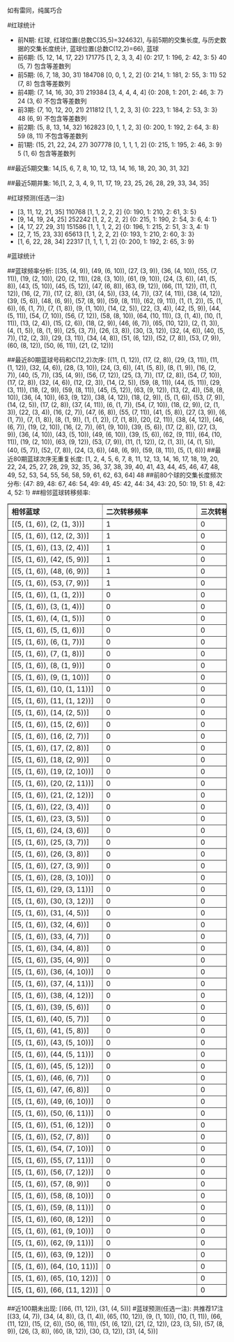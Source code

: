 <!-- 
.. title: 大乐透10066期(2010-06-09)数据分析报告
.. slug: dlott-10066-2010-06-09-report
.. date: 2010-06-10 08:00:00 UTC+08:00
.. tags: Lottery
.. link: 
.. description: 
.. type: text
-->

如有雷同，纯属巧合

<!-- TEASER_END-->

#红球统计

- 前N期: 红球, 红球位置(总数C(35,5)=324632), 与前5期的交集长度, 与历史数据的交集长度统计, 蓝球位置(总数C(12,2)=66), 蓝球
- 前6期: (5, 12, 14, 17, 22) 171775 [1, 2, 3, 3, 4] {0: 217, 1: 196, 2: 42, 3: 5} 40 (5, 7) 包含等差数列
- 前5期: (6, 7, 18, 30, 31) 184708 [0, 0, 1, 2, 2] {0: 214, 1: 181, 2: 55, 3: 11} 52 (7, 8) 包含等差数列
- 前4期: (7, 14, 16, 30, 31) 219384 [3, 4, 4, 4, 4] {0: 208, 1: 201, 2: 46, 3: 7} 24 (3, 6) 不包含等差数列
- 前3期: (7, 10, 12, 20, 21) 211812 [1, 1, 2, 3, 3] {0: 223, 1: 184, 2: 53, 3: 3} 48 (6, 9) 不包含等差数列
- 前2期: (5, 8, 13, 14, 32) 162823 [0, 1, 1, 2, 3] {0: 200, 1: 192, 2: 64, 3: 8} 59 (8, 11) 不包含等差数列
- 前1期: (15, 21, 22, 24, 27) 307778 [0, 1, 1, 1, 2] {0: 215, 1: 195, 2: 46, 3: 9} 5 (1, 6) 包含等差数列

##最近5期交集:
14,[5, 6, 7, 8, 10, 12, 13, 14, 16, 18, 20, 30, 31, 32]

##最近5期并集:
16,[1, 2, 3, 4, 9, 11, 17, 19, 23, 25, 26, 28, 29, 33, 34, 35]

#红球预测(任选一注)

- [3, 11, 12, 21, 35] 110768 [1, 1, 2, 2, 2] {0: 190, 1: 210, 2: 61, 3: 5}
- [9, 14, 19, 24, 25] 252242 [1, 2, 2, 2, 2] {0: 215, 1: 190, 2: 54, 3: 6, 4: 1}
- [4, 17, 27, 29, 31] 151586 [1, 1, 1, 2, 2] {0: 196, 1: 215, 2: 51, 3: 3, 4: 1}
- [2, 7, 15, 23, 33] 65613 [1, 1, 2, 2, 2] {0: 193, 1: 210, 2: 60, 3: 3}
- [1, 6, 22, 28, 34] 22317 [1, 1, 1, 1, 2] {0: 200, 1: 192, 2: 65, 3: 9}

#蓝球统计

##蓝球频率分析:
[(35, (4, 9)), (49, (6, 10)), (27, (3, 9)), (36, (4, 10)), (55, (7, 11)), (19, (2, 10)), (20, (2, 11)), (28, (3, 10)), (61, (9, 10)), (24, (3, 6)), (41, (5, 8)), (43, (5, 10)), (45, (5, 12)), (47, (6, 8)), (63, (9, 12)), (66, (11, 12)), (11, (1, 12)), (16, (2, 7)), (17, (2, 8)), (31, (4, 5)), (33, (4, 7)), (37, (4, 11)), (38, (4, 12)), (39, (5, 6)), (48, (6, 9)), (57, (8, 9)), (59, (8, 11)), (62, (9, 11)), (1, (1, 2)), (5, (1, 6)), (6, (1, 7)), (7, (1, 8)), (9, (1, 10)), (14, (2, 5)), (22, (3, 4)), (42, (5, 9)), (44, (5, 11)), (54, (7, 10)), (56, (7, 12)), (58, (8, 10)), (64, (10, 11)), (3, (1, 4)), (10, (1, 11)), (13, (2, 4)), (15, (2, 6)), (18, (2, 9)), (46, (6, 7)), (65, (10, 12)), (2, (1, 3)), (4, (1, 5)), (8, (1, 9)), (25, (3, 7)), (26, (3, 8)), (30, (3, 12)), (32, (4, 6)), (40, (5, 7)), (12, (2, 3)), (29, (3, 11)), (34, (4, 8)), (51, (6, 12)), (52, (7, 8)), (53, (7, 9)), (60, (8, 12)), (50, (6, 11)), (21, (2, 12))]

##最近80期蓝球号码和C(12,2)次序:
[(11, (1, 12)), (17, (2, 8)), (29, (3, 11)), (11, (1, 12)), (32, (4, 6)), (28, (3, 10)), (24, (3, 6)), (41, (5, 8)), (8, (1, 9)), (16, (2, 7)), (40, (5, 7)), (35, (4, 9)), (56, (7, 12)), (25, (3, 7)), (17, (2, 8)), (54, (7, 10)), (17, (2, 8)), (32, (4, 6)), (12, (2, 3)), (14, (2, 5)), (59, (8, 11)), (44, (5, 11)), (29, (3, 11)), (18, (2, 9)), (59, (8, 11)), (45, (5, 12)), (63, (9, 12)), (13, (2, 4)), (58, (8, 10)), (36, (4, 10)), (63, (9, 12)), (38, (4, 12)), (18, (2, 9)), (5, (1, 6)), (53, (7, 9)), (14, (2, 5)), (17, (2, 8)), (37, (4, 11)), (6, (1, 7)), (54, (7, 10)), (18, (2, 9)), (2, (1, 3)), (22, (3, 4)), (16, (2, 7)), (47, (6, 8)), (55, (7, 11)), (41, (5, 8)), (27, (3, 9)), (6, (1, 7)), (7, (1, 8)), (8, (1, 9)), (1, (1, 2)), (7, (1, 8)), (20, (2, 11)), (38, (4, 12)), (46, (6, 7)), (19, (2, 10)), (16, (2, 7)), (61, (9, 10)), (39, (5, 6)), (17, (2, 8)), (27, (3, 9)), (36, (4, 10)), (43, (5, 10)), (49, (6, 10)), (39, (5, 6)), (62, (9, 11)), (64, (10, 11)), (19, (2, 10)), (63, (9, 12)), (53, (7, 9)), (11, (1, 12)), (2, (1, 3)), (4, (1, 5)), (40, (5, 7)), (52, (7, 8)), (24, (3, 6)), (48, (6, 9)), (59, (8, 11)), (5, (1, 6))]
##最近80期蓝球次序无重复长度:
[1, 2, 4, 5, 6, 7, 8, 11, 12, 13, 14, 16, 17, 18, 19, 20, 22, 24, 25, 27, 28, 29, 32, 35, 36, 37, 38, 39, 40, 41, 43, 44, 45, 46, 47, 48, 49, 52, 53, 54, 55, 56, 58, 59, 61, 62, 63, 64] 48
##前80个球的交集长度频次分布:
{47: 89, 48: 67, 46: 54, 49: 49, 45: 42, 44: 34, 43: 20, 50: 19, 51: 8, 42: 4, 52: 1}
##相邻蓝球转移频率:
<table border="1" class="table table-striped dataframe">
  <thead>
    <tr style="text-align: left;">
      <th style="min-width: 200px;">相邻蓝球</th>
      <th style="min-width: 200px;">二次转移频率</th>
      <th style="min-width: 200px;">三次转移频率</th>
    </tr>
  </thead>
  <tbody>
    <tr>
      <td>    [(5, (1, 6)), (2, (1, 3))]</td>
      <td> 1</td>
      <td> 0</td>
    </tr>
    <tr>
      <td>   [(5, (1, 6)), (12, (2, 3))]</td>
      <td> 1</td>
      <td> 0</td>
    </tr>
    <tr>
      <td>   [(5, (1, 6)), (13, (2, 4))]</td>
      <td> 1</td>
      <td> 0</td>
    </tr>
    <tr>
      <td>   [(5, (1, 6)), (42, (5, 9))]</td>
      <td> 1</td>
      <td> 0</td>
    </tr>
    <tr>
      <td>   [(5, (1, 6)), (48, (6, 9))]</td>
      <td> 1</td>
      <td> 0</td>
    </tr>
    <tr>
      <td>   [(5, (1, 6)), (53, (7, 9))]</td>
      <td> 1</td>
      <td> 0</td>
    </tr>
    <tr>
      <td>    [(5, (1, 6)), (1, (1, 2))]</td>
      <td> 0</td>
      <td> 0</td>
    </tr>
    <tr>
      <td>    [(5, (1, 6)), (3, (1, 4))]</td>
      <td> 0</td>
      <td> 0</td>
    </tr>
    <tr>
      <td>    [(5, (1, 6)), (4, (1, 5))]</td>
      <td> 0</td>
      <td> 0</td>
    </tr>
    <tr>
      <td>    [(5, (1, 6)), (5, (1, 6))]</td>
      <td> 0</td>
      <td> 0</td>
    </tr>
    <tr>
      <td>    [(5, (1, 6)), (6, (1, 7))]</td>
      <td> 0</td>
      <td> 0</td>
    </tr>
    <tr>
      <td>    [(5, (1, 6)), (7, (1, 8))]</td>
      <td> 0</td>
      <td> 0</td>
    </tr>
    <tr>
      <td>    [(5, (1, 6)), (8, (1, 9))]</td>
      <td> 0</td>
      <td> 0</td>
    </tr>
    <tr>
      <td>   [(5, (1, 6)), (9, (1, 10))]</td>
      <td> 0</td>
      <td> 0</td>
    </tr>
    <tr>
      <td>  [(5, (1, 6)), (10, (1, 11))]</td>
      <td> 0</td>
      <td> 0</td>
    </tr>
    <tr>
      <td>  [(5, (1, 6)), (11, (1, 12))]</td>
      <td> 0</td>
      <td> 0</td>
    </tr>
    <tr>
      <td>   [(5, (1, 6)), (14, (2, 5))]</td>
      <td> 0</td>
      <td> 0</td>
    </tr>
    <tr>
      <td>   [(5, (1, 6)), (15, (2, 6))]</td>
      <td> 0</td>
      <td> 0</td>
    </tr>
    <tr>
      <td>   [(5, (1, 6)), (16, (2, 7))]</td>
      <td> 0</td>
      <td> 0</td>
    </tr>
    <tr>
      <td>   [(5, (1, 6)), (17, (2, 8))]</td>
      <td> 0</td>
      <td> 0</td>
    </tr>
    <tr>
      <td>   [(5, (1, 6)), (18, (2, 9))]</td>
      <td> 0</td>
      <td> 0</td>
    </tr>
    <tr>
      <td>  [(5, (1, 6)), (19, (2, 10))]</td>
      <td> 0</td>
      <td> 0</td>
    </tr>
    <tr>
      <td>  [(5, (1, 6)), (20, (2, 11))]</td>
      <td> 0</td>
      <td> 0</td>
    </tr>
    <tr>
      <td>  [(5, (1, 6)), (21, (2, 12))]</td>
      <td> 0</td>
      <td> 0</td>
    </tr>
    <tr>
      <td>   [(5, (1, 6)), (22, (3, 4))]</td>
      <td> 0</td>
      <td> 0</td>
    </tr>
    <tr>
      <td>   [(5, (1, 6)), (23, (3, 5))]</td>
      <td> 0</td>
      <td> 0</td>
    </tr>
    <tr>
      <td>   [(5, (1, 6)), (24, (3, 6))]</td>
      <td> 0</td>
      <td> 0</td>
    </tr>
    <tr>
      <td>   [(5, (1, 6)), (25, (3, 7))]</td>
      <td> 0</td>
      <td> 0</td>
    </tr>
    <tr>
      <td>   [(5, (1, 6)), (26, (3, 8))]</td>
      <td> 0</td>
      <td> 0</td>
    </tr>
    <tr>
      <td>   [(5, (1, 6)), (27, (3, 9))]</td>
      <td> 0</td>
      <td> 0</td>
    </tr>
    <tr>
      <td>  [(5, (1, 6)), (28, (3, 10))]</td>
      <td> 0</td>
      <td> 0</td>
    </tr>
    <tr>
      <td>  [(5, (1, 6)), (29, (3, 11))]</td>
      <td> 0</td>
      <td> 0</td>
    </tr>
    <tr>
      <td>  [(5, (1, 6)), (30, (3, 12))]</td>
      <td> 0</td>
      <td> 0</td>
    </tr>
    <tr>
      <td>   [(5, (1, 6)), (31, (4, 5))]</td>
      <td> 0</td>
      <td> 0</td>
    </tr>
    <tr>
      <td>   [(5, (1, 6)), (32, (4, 6))]</td>
      <td> 0</td>
      <td> 0</td>
    </tr>
    <tr>
      <td>   [(5, (1, 6)), (33, (4, 7))]</td>
      <td> 0</td>
      <td> 0</td>
    </tr>
    <tr>
      <td>   [(5, (1, 6)), (34, (4, 8))]</td>
      <td> 0</td>
      <td> 0</td>
    </tr>
    <tr>
      <td>   [(5, (1, 6)), (35, (4, 9))]</td>
      <td> 0</td>
      <td> 0</td>
    </tr>
    <tr>
      <td>  [(5, (1, 6)), (36, (4, 10))]</td>
      <td> 0</td>
      <td> 0</td>
    </tr>
    <tr>
      <td>  [(5, (1, 6)), (37, (4, 11))]</td>
      <td> 0</td>
      <td> 0</td>
    </tr>
    <tr>
      <td>  [(5, (1, 6)), (38, (4, 12))]</td>
      <td> 0</td>
      <td> 0</td>
    </tr>
    <tr>
      <td>   [(5, (1, 6)), (39, (5, 6))]</td>
      <td> 0</td>
      <td> 0</td>
    </tr>
    <tr>
      <td>   [(5, (1, 6)), (40, (5, 7))]</td>
      <td> 0</td>
      <td> 0</td>
    </tr>
    <tr>
      <td>   [(5, (1, 6)), (41, (5, 8))]</td>
      <td> 0</td>
      <td> 0</td>
    </tr>
    <tr>
      <td>  [(5, (1, 6)), (43, (5, 10))]</td>
      <td> 0</td>
      <td> 0</td>
    </tr>
    <tr>
      <td>  [(5, (1, 6)), (44, (5, 11))]</td>
      <td> 0</td>
      <td> 0</td>
    </tr>
    <tr>
      <td>  [(5, (1, 6)), (45, (5, 12))]</td>
      <td> 0</td>
      <td> 0</td>
    </tr>
    <tr>
      <td>   [(5, (1, 6)), (46, (6, 7))]</td>
      <td> 0</td>
      <td> 0</td>
    </tr>
    <tr>
      <td>   [(5, (1, 6)), (47, (6, 8))]</td>
      <td> 0</td>
      <td> 0</td>
    </tr>
    <tr>
      <td>  [(5, (1, 6)), (49, (6, 10))]</td>
      <td> 0</td>
      <td> 0</td>
    </tr>
    <tr>
      <td>  [(5, (1, 6)), (50, (6, 11))]</td>
      <td> 0</td>
      <td> 0</td>
    </tr>
    <tr>
      <td>  [(5, (1, 6)), (51, (6, 12))]</td>
      <td> 0</td>
      <td> 0</td>
    </tr>
    <tr>
      <td>   [(5, (1, 6)), (52, (7, 8))]</td>
      <td> 0</td>
      <td> 0</td>
    </tr>
    <tr>
      <td>  [(5, (1, 6)), (54, (7, 10))]</td>
      <td> 0</td>
      <td> 0</td>
    </tr>
    <tr>
      <td>  [(5, (1, 6)), (55, (7, 11))]</td>
      <td> 0</td>
      <td> 0</td>
    </tr>
    <tr>
      <td>  [(5, (1, 6)), (56, (7, 12))]</td>
      <td> 0</td>
      <td> 0</td>
    </tr>
    <tr>
      <td>   [(5, (1, 6)), (57, (8, 9))]</td>
      <td> 0</td>
      <td> 0</td>
    </tr>
    <tr>
      <td>  [(5, (1, 6)), (58, (8, 10))]</td>
      <td> 0</td>
      <td> 0</td>
    </tr>
    <tr>
      <td>  [(5, (1, 6)), (59, (8, 11))]</td>
      <td> 0</td>
      <td> 0</td>
    </tr>
    <tr>
      <td>  [(5, (1, 6)), (60, (8, 12))]</td>
      <td> 0</td>
      <td> 0</td>
    </tr>
    <tr>
      <td>  [(5, (1, 6)), (61, (9, 10))]</td>
      <td> 0</td>
      <td> 0</td>
    </tr>
    <tr>
      <td>  [(5, (1, 6)), (62, (9, 11))]</td>
      <td> 0</td>
      <td> 0</td>
    </tr>
    <tr>
      <td>  [(5, (1, 6)), (63, (9, 12))]</td>
      <td> 0</td>
      <td> 0</td>
    </tr>
    <tr>
      <td> [(5, (1, 6)), (64, (10, 11))]</td>
      <td> 0</td>
      <td> 0</td>
    </tr>
    <tr>
      <td> [(5, (1, 6)), (65, (10, 12))]</td>
      <td> 0</td>
      <td> 0</td>
    </tr>
    <tr>
      <td> [(5, (1, 6)), (66, (11, 12))]</td>
      <td> 0</td>
      <td> 0</td>
    </tr>
  </tbody>
</table>
##近100期未出现:
[(66, (11, 12)), (31, (4, 5))]
#蓝球预测(任选一注):
共推荐17注
[(33, (4, 7)), (34, (4, 8)), (3, (1, 4)), (65, (10, 12)), (9, (1, 10)), (10, (1, 11)), (66, (11, 12)), (15, (2, 6)), (50, (6, 11)), (51, (6, 12)), (21, (2, 12)), (23, (3, 5)), (57, (8, 9)), (26, (3, 8)), (60, (8, 12)), (30, (3, 12)), (31, (4, 5))]

